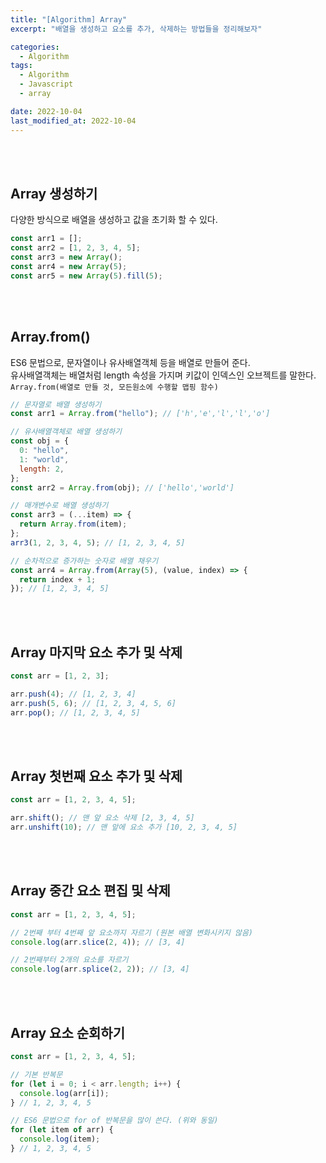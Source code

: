 ```yaml
---
title: "[Algorithm] Array"
excerpt: "배열을 생성하고 요소를 추가, 삭제하는 방법들을 정리해보자"

categories:
  - Algorithm
tags:
  - Algorithm
  - Javascript
  - array

date: 2022-10-04
last_modified_at: 2022-10-04
---
```


<br>
<br>

## Array 생성하기

다양한 방식으로 배열을 생성하고 값을 초기화 할 수 있다.

```javascript
const arr1 = [];
const arr2 = [1, 2, 3, 4, 5];
const arr3 = new Array();
const arr4 = new Array(5);
const arr5 = new Array(5).fill(5);
```

<br>
<br>

## Array.from()

ES6 문법으로, 문자열이나 유사배열객체 등을 배열로 만들어 준다.<br>
유사배열객체는 배열처럼 length 속성을 가지며 키값이 인덱스인 오브젝트를 말한다.<br>
`Array.from(배열로 만들 것, 모든원소에 수행할 맵핑 함수)`

```javascript
// 문자열로 배열 생성하기
const arr1 = Array.from("hello"); // ['h','e','l','l','o']

// 유사배열객체로 배열 생성하기
const obj = {
  0: "hello",
  1: "world",
  length: 2,
};
const arr2 = Array.from(obj); // ['hello','world']

// 매개변수로 배열 생성하기
const arr3 = (...item) => {
  return Array.from(item);
};
arr3(1, 2, 3, 4, 5); // [1, 2, 3, 4, 5]

// 순차적으로 증가하는 숫자로 배열 채우기
const arr4 = Array.from(Array(5), (value, index) => {
  return index + 1;
}); // [1, 2, 3, 4, 5]
```

<br>
<br>

## Array 마지막 요소 추가 및 삭제

```javascript
const arr = [1, 2, 3];

arr.push(4); // [1, 2, 3, 4]
arr.push(5, 6); // [1, 2, 3, 4, 5, 6]
arr.pop(); // [1, 2, 3, 4, 5]
```

<br>
<br>

## Array 첫번째 요소 추가 및 삭제

```javascript
const arr = [1, 2, 3, 4, 5];

arr.shift(); // 맨 앞 요소 삭제 [2, 3, 4, 5]
arr.unshift(10); // 맨 앞에 요소 추가 [10, 2, 3, 4, 5]
```

<br>
<br>

## Array 중간 요소 편집 및 삭제

```javascript
const arr = [1, 2, 3, 4, 5];

// 2번째 부터 4번째 앞 요소까지 자르기 (원본 배열 변화시키지 않음)
console.log(arr.slice(2, 4)); // [3, 4]

// 2번째부터 2개의 요소를 자르기
console.log(arr.splice(2, 2)); // [3, 4]
```

<br>
<br>

## Array 요소 순회하기

```javascript
const arr = [1, 2, 3, 4, 5];

// 기본 반복문
for (let i = 0; i < arr.length; i++) {
  console.log(arr[i]);
} // 1, 2, 3, 4, 5

// ES6 문법으로 for of 반복문을 많이 쓴다. (위와 동일)
for (let item of arr) {
  console.log(item);
} // 1, 2, 3, 4, 5
```

